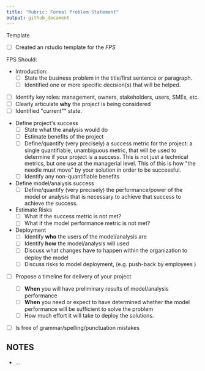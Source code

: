 ```yaml
---
title: "Rubric: Formal Problem Statement"
output: github_document
---
```


Template
 - [ ] Created an rstudio template for the *FPS*
 
FPS Should:

 - Introduction: 
   - [ ] State the business problem in the title/first sentence or paragraph.
   - [ ] Identified one or more specific decision(s) that will be helped. 
   
 - [ ] Identify key roles: management, owners, stakeholders, users, SMEs, etc.
 - [ ] Clearly articulate **why** the project is being considered
 - [ ] Identified "current"" state.

 - Define project's success
   - [ ] State what the analysis would do
   - [ ] Estimate benefits of the project 
   - [ ] Define/quantify (very precisely) a success metric for the project: a single quantifiable, unambiguous 
     metric, that will be used to determine if your project is a success. This is
     not just a technical metrics, but one use at the managerial level. This of
     this is how "the needle must move" by your solution in order to be successful.
   - [ ] Identify any non-quantifiable benefits 
     
 - Define model/analysis success 
   - [ ] Define/quantify (very precisely) the performance/power of the model or analysis that 
     is necessary to achieve that success to achieve the success.

 - Estimate Risks
   - [ ] What if the success metric is not met?
   - [ ] What if the model performance metric is not met?

 - Deployment
   - [ ] Identify **who** the users of the model/analysis are 
   - [ ] Identify **how** the model/analysis will used 
   - [ ] Discuss what changes have to happen within the organization to deploy the model
   - [ ] Discuss risks to model deployment, (e.g. push-back by employees )

 - [ ] Propose a timeline for delivery of your project
   - [ ] **When** you will have preliminary results of model/analysis performance
   - [ ] **When** you need or expect to have determined whether the model performance will be sufficient to solve the problem  
   - [ ] How much effort it will take to deploy the solutions.

 - [ ] Is free of grammar/spelling/punctuation mistakes
 

## NOTES

 - ...